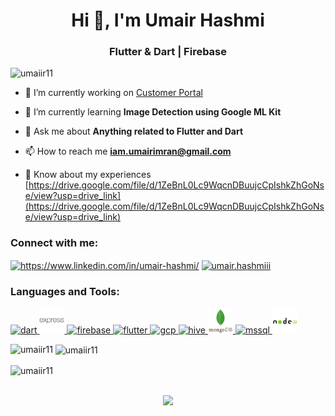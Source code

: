 <h1 align="center">Hi 👋, I'm Umair Hashmi</h1>
<h3 align="center">Flutter & Dart | Firebase</h3>

<p align="left"> <img src="https://komarev.com/ghpvc/?username=umaiir11&label=Profile%20views&color=0e75b6&style=flat" alt="umaiir11" /> </p>

- 🔭 I’m currently working on [Customer Portal](https://play.google.com/store/apps/details?id=aisone.portal.abc)

- 🌱 I’m currently learning **Image Detection using Google ML Kit**

- 💬 Ask me about **Anything related to Flutter and Dart**

- 📫 How to reach me **iam.umairimran@gmail.com**

- 📄 Know about my experiences [https://drive.google.com/file/d/1ZeBnL0Lc9WqcnDBuujcCpIshkZhGoNse/view?usp=drive_link](https://drive.google.com/file/d/1ZeBnL0Lc9WqcnDBuujcCpIshkZhGoNse/view?usp=drive_link)

<h3 align="left">Connect with me:</h3>
<p align="left">
<a href="https://linkedin.com/in/https://www.linkedin.com/in/umair-hashmi/" target="blank"><img align="center" src="https://raw.githubusercontent.com/rahuldkjain/github-profile-readme-generator/master/src/images/icons/Social/linked-in-alt.svg" alt="https://www.linkedin.com/in/umair-hashmi/" height="30" width="40" /></a>
<a href="https://instagram.com/umair.hashmiii" target="blank"><img align="center" src="https://raw.githubusercontent.com/rahuldkjain/github-profile-readme-generator/master/src/images/icons/Social/instagram.svg" alt="umair.hashmiii" height="30" width="40" /></a>
</p>

<h3 align="left">Languages and Tools:</h3>
<p align="left"> <a href="https://dart.dev" target="_blank" rel="noreferrer"> <img src="https://www.vectorlogo.zone/logos/dartlang/dartlang-icon.svg" alt="dart" width="40" height="40"/> </a> <a href="https://expressjs.com" target="_blank" rel="noreferrer"> <img src="https://raw.githubusercontent.com/devicons/devicon/master/icons/express/express-original-wordmark.svg" alt="express" width="40" height="40"/> </a> <a href="https://firebase.google.com/" target="_blank" rel="noreferrer"> <img src="https://www.vectorlogo.zone/logos/firebase/firebase-icon.svg" alt="firebase" width="40" height="40"/> </a> <a href="https://flutter.dev" target="_blank" rel="noreferrer"> <img src="https://www.vectorlogo.zone/logos/flutterio/flutterio-icon.svg" alt="flutter" width="40" height="40"/> </a> <a href="https://cloud.google.com" target="_blank" rel="noreferrer"> <img src="https://www.vectorlogo.zone/logos/google_cloud/google_cloud-icon.svg" alt="gcp" width="40" height="40"/> </a> <a href="https://hive.apache.org/" target="_blank" rel="noreferrer"> <img src="https://www.vectorlogo.zone/logos/apache_hive/apache_hive-icon.svg" alt="hive" width="40" height="40"/> </a> <a href="https://www.mongodb.com/" target="_blank" rel="noreferrer"> <img src="https://raw.githubusercontent.com/devicons/devicon/master/icons/mongodb/mongodb-original-wordmark.svg" alt="mongodb" width="40" height="40"/> </a> <a href="https://www.microsoft.com/en-us/sql-server" target="_blank" rel="noreferrer"> <img src="https://www.svgrepo.com/show/303229/microsoft-sql-server-logo.svg" alt="mssql" width="40" height="40"/> </a> <a href="https://nodejs.org" target="_blank" rel="noreferrer"> <img src="https://raw.githubusercontent.com/devicons/devicon/master/icons/nodejs/nodejs-original-wordmark.svg" alt="nodejs" width="40" height="40"/> </a> </p>

<p><img align="left" src="https://github-readme-stats.vercel.app/api/top-langs?username=umaiir11&show_icons=true&locale=en&layout=compact" alt="umaiir11" /></p>

<p>&nbsp;<img align="center" src="https://github-readme-stats.vercel.app/api?username=umaiir11&show_icons=true&locale=en" alt="umaiir11" /></p>

<p><img align="center" src="https://github-readme-streak-stats.herokuapp.com/?user=umaiir11&" alt="umaiir11" /></p>
<br/>  

<div align="center"><img src="https://spotify-github-profile.vercel.app/api/view?uid=31lmgtgu4trfdwegulzo4ccitiea&cover_image=false&theme=default&show_offline=false&background_color=121212&interchange=false&bar_color_cover=true" /></div>  

<br/> 
